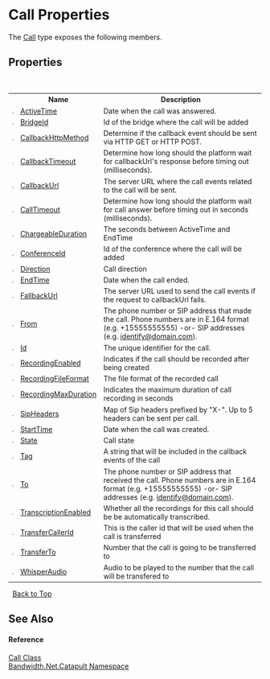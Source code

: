 ﻿# Call Properties
 

The <a href ="T_Bandwidth_Net_Catapult_Call.md">Call</a> type exposes the following members.


## Properties
&nbsp;<table><tr><th></th><th>Name</th><th>Description</th></tr><tr><td>![Public property](media/pubproperty.gif "Public property")</td><td><a href ="P_Bandwidth_Net_Catapult_Call_ActiveTime.md">ActiveTime</a></td><td>
Date when the call was answered.</td></tr><tr><td>![Public property](media/pubproperty.gif "Public property")</td><td><a href ="P_Bandwidth_Net_Catapult_Call_BridgeId.md">BridgeId</a></td><td>
Id of the bridge where the call will be added</td></tr><tr><td>![Public property](media/pubproperty.gif "Public property")</td><td><a href ="P_Bandwidth_Net_Catapult_Call_CallbackHttpMethod.md">CallbackHttpMethod</a></td><td>
Determine if the callback event should be sent via HTTP GET or HTTP POST.</td></tr><tr><td>![Public property](media/pubproperty.gif "Public property")</td><td><a href ="P_Bandwidth_Net_Catapult_Call_CallbackTimeout.md">CallbackTimeout</a></td><td>
Determine how long should the platform wait for callbackUrl's response before timing out (milliseconds).</td></tr><tr><td>![Public property](media/pubproperty.gif "Public property")</td><td><a href ="P_Bandwidth_Net_Catapult_Call_CallbackUrl.md">CallbackUrl</a></td><td>
The server URL where the call events related to the call will be sent.</td></tr><tr><td>![Public property](media/pubproperty.gif "Public property")</td><td><a href ="P_Bandwidth_Net_Catapult_Call_CallTimeout.md">CallTimeout</a></td><td>
Determine how long should the platform wait for call answer before timing out in seconds (milliseconds).</td></tr><tr><td>![Public property](media/pubproperty.gif "Public property")</td><td><a href ="P_Bandwidth_Net_Catapult_Call_ChargeableDuration.md">ChargeableDuration</a></td><td>
The seconds between ActiveTime and EndTime</td></tr><tr><td>![Public property](media/pubproperty.gif "Public property")</td><td><a href ="P_Bandwidth_Net_Catapult_Call_ConferenceId.md">ConferenceId</a></td><td>
Id of the conference where the call will be added</td></tr><tr><td>![Public property](media/pubproperty.gif "Public property")</td><td><a href ="P_Bandwidth_Net_Catapult_Call_Direction.md">Direction</a></td><td>
Call direction</td></tr><tr><td>![Public property](media/pubproperty.gif "Public property")</td><td><a href ="P_Bandwidth_Net_Catapult_Call_EndTime.md">EndTime</a></td><td>
Date when the call ended.</td></tr><tr><td>![Public property](media/pubproperty.gif "Public property")</td><td><a href ="P_Bandwidth_Net_Catapult_Call_FallbackUrl.md">FallbackUrl</a></td><td>
The server URL used to send the call events if the request to callbackUrl fails.</td></tr><tr><td>![Public property](media/pubproperty.gif "Public property")</td><td><a href ="P_Bandwidth_Net_Catapult_Call_From.md">From</a></td><td>
The phone number or SIP address that made the call. Phone numbers are in E.164 format (e.g. +15555555555) -or- SIP addresses (e.g. identify@domain.com).</td></tr><tr><td>![Public property](media/pubproperty.gif "Public property")</td><td><a href ="P_Bandwidth_Net_Catapult_Call_Id.md">Id</a></td><td>
The unique identifier for the call.</td></tr><tr><td>![Public property](media/pubproperty.gif "Public property")</td><td><a href ="P_Bandwidth_Net_Catapult_Call_RecordingEnabled.md">RecordingEnabled</a></td><td>
Indicates if the call should be recorded after being created</td></tr><tr><td>![Public property](media/pubproperty.gif "Public property")</td><td><a href ="P_Bandwidth_Net_Catapult_Call_RecordingFileFormat.md">RecordingFileFormat</a></td><td>
The file format of the recorded call</td></tr><tr><td>![Public property](media/pubproperty.gif "Public property")</td><td><a href ="P_Bandwidth_Net_Catapult_Call_RecordingMaxDuration.md">RecordingMaxDuration</a></td><td>
Indicates the maximum duration of call recording in seconds</td></tr><tr><td>![Public property](media/pubproperty.gif "Public property")</td><td><a href ="P_Bandwidth_Net_Catapult_Call_SipHeaders.md">SipHeaders</a></td><td>
Map of Sip headers prefixed by "X-". Up to 5 headers can be sent per call.</td></tr><tr><td>![Public property](media/pubproperty.gif "Public property")</td><td><a href ="P_Bandwidth_Net_Catapult_Call_StartTime.md">StartTime</a></td><td>
Date when the call was created.</td></tr><tr><td>![Public property](media/pubproperty.gif "Public property")</td><td><a href ="P_Bandwidth_Net_Catapult_Call_State.md">State</a></td><td>
Call state</td></tr><tr><td>![Public property](media/pubproperty.gif "Public property")</td><td><a href ="P_Bandwidth_Net_Catapult_Call_Tag.md">Tag</a></td><td>
A string that will be included in the callback events of the call</td></tr><tr><td>![Public property](media/pubproperty.gif "Public property")</td><td><a href ="P_Bandwidth_Net_Catapult_Call_To.md">To</a></td><td>
The phone number or SIP address that received the call. Phone numbers are in E.164 format (e.g. +15555555555) -or- SIP addresses (e.g. identify@domain.com).</td></tr><tr><td>![Public property](media/pubproperty.gif "Public property")</td><td><a href ="P_Bandwidth_Net_Catapult_Call_TranscriptionEnabled.md">TranscriptionEnabled</a></td><td>
Whether all the recordings for this call should be be automatically transcribed.</td></tr><tr><td>![Public property](media/pubproperty.gif "Public property")</td><td><a href ="P_Bandwidth_Net_Catapult_Call_TransferCallerId.md">TransferCallerId</a></td><td>
This is the caller id that will be used when the call is transferred</td></tr><tr><td>![Public property](media/pubproperty.gif "Public property")</td><td><a href ="P_Bandwidth_Net_Catapult_Call_TransferTo.md">TransferTo</a></td><td>
Number that the call is going to be transferred to</td></tr><tr><td>![Public property](media/pubproperty.gif "Public property")</td><td><a href ="P_Bandwidth_Net_Catapult_Call_WhisperAudio.md">WhisperAudio</a></td><td>
Audio to be played to the number that the call will be transfered to</td></tr></table>&nbsp;
<a href="#call-properties">Back to Top</a>

## See Also


#### Reference
<a href ="T_Bandwidth_Net_Catapult_Call.md">Call Class</a><br /><a href ="N_Bandwidth_Net_Catapult.md">Bandwidth.Net.Catapult Namespace</a><br />